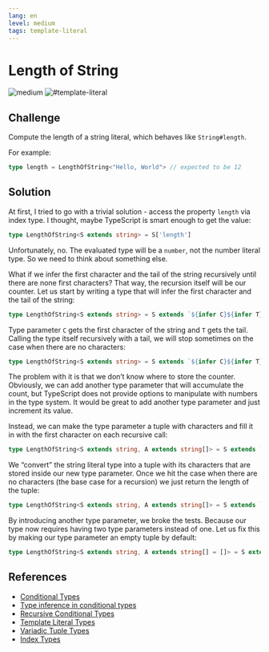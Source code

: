 ```yaml
---
lang: en
level: medium
tags: template-literal
---
```


# Length of String

![medium](https://img.shields.io/badge/-medium-d9901a)
![#template-literal](https://img.shields.io/badge/-%23template--literal-999)

## Challenge

Compute the length of a string literal, which behaves like `String#length`.

For example:

```typescript
type length = LengthOfString<"Hello, World"> // expected to be 12
```

## Solution

At first, I tried to go with a trivial solution - access the property `length` via index type.
I thought, maybe TypeScript is smart enough to get the value:

```typescript
type LengthOfString<S extends string> = S['length']
```

Unfortunately, no.
The evaluated type will be a `number`, not the number literal type.
So we need to think about something else.

What if we infer the first character and the tail of the string recursively until there are none first characters?
That way, the recursion itself will be our counter.
Let us start by writing a type that will infer the first character and the tail of the string:

```typescript
type LengthOfString<S extends string> = S extends `${infer C}${infer T}` ? never : never;
```

Type parameter `C` gets the first character of the string and `T` gets the tail.
Calling the type itself recursively with a tail, we will stop sometimes on the case when there are no characters:

```typescript
type LengthOfString<S extends string> = S extends `${infer C}${infer T}` ? LengthOfString<T> : never;
```

The problem with it is that we don’t know where to store the counter.
Obviously, we can add another type parameter that will accumulate the count, but TypeScript does not provide options to manipulate with numbers in the type system.
It would be great to add another type parameter and just increment its value.

Instead, we can make the type parameter a tuple with characters and fill it in with the first character on each recursive call:

```typescript
type LengthOfString<S extends string, A extends string[]> = S extends `${infer C}${infer T}` ? LengthOfString<T, [C, ...A]> : never;
```

We “convert” the string literal type into a tuple with its characters that are stored inside our new type parameter.
Once we hit the case when there are no characters (the base case for a recursion) we just return the length of the tuple:

```typescript
type LengthOfString<S extends string, A extends string[]> = S extends `${infer C}${infer T}` ? LengthOfString<T, [C, ...A]> : A['length'];
```

By introducing another type parameter, we broke the tests.
Because our type now requires having two type parameters instead of one.
Let us fix this by making our type parameter an empty tuple by default:

```typescript
type LengthOfString<S extends string, A extends string[] = []> = S extends `${infer C}${infer T}` ? LengthOfString<T, [C, ...A]> : A['length'];
```

## References

- [Conditional Types](https://www.typescriptlang.org/docs/handbook/advanced-types.html#conditional-types)
- [Type inference in conditional types](https://www.typescriptlang.org/docs/handbook/advanced-types.html#type-inference-in-conditional-types)
- [Recursive Conditional Types](https://www.typescriptlang.org/docs/handbook/release-notes/typescript-4-1.html#recursive-conditional-types)
- [Template Literal Types](https://www.typescriptlang.org/docs/handbook/release-notes/typescript-4-1.html#template-literal-types)
- [Variadic Tuple Types](https://www.typescriptlang.org/docs/handbook/release-notes/typescript-4-0.html#variadic-tuple-types)
- [Index Types](https://www.typescriptlang.org/docs/handbook/advanced-types.html#index-types)

